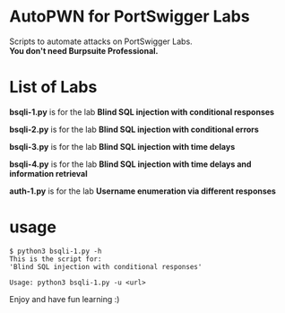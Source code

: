 # AutoPWN for PortSwigger Labs

Scripts to automate attacks on PortSwigger Labs.\
**You don't need Burpsuite Professional.**

# List of Labs

**bsqli-1.py** is for the lab **Blind SQL injection with conditional responses**

**bsqli-2.py** is for the lab **Blind SQL injection with conditional errors**

**bsqli-3.py** is for the lab **Blind SQL injection with time delays**

**bsqli-4.py** is for the lab **Blind SQL injection with time delays and information retrieval**

**auth-1.py** is for the lab **Username enumeration via different responses**

# usage

```console
$ python3 bsqli-1.py -h
This is the script for:
'Blind SQL injection with conditional responses'

Usage: python3 bsqli-1.py -u <url>
```

Enjoy and have fun learning :)
